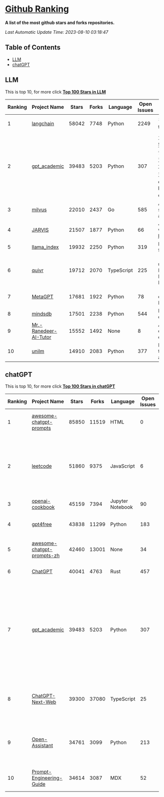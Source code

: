 [Github Ranking](./README.md)
==========

**A list of the most github stars and forks repositories.**

*Last Automatic Update Time: 2023-08-10 03:18:47*

## Table of Contents
 * [LLM](#LLM)
 * [chatGPT](#chatGPT)

## LLM

This is top 10, for more click **[Top 100 Stars in LLM](Top100/LLM.md)**

| Ranking | Project Name | Stars | Forks | Language | Open Issues | Description | Last Commit |
| ------- | ------------ | ----- | ----- | -------- | ----------- | ----------- | ----------- |
| 1 | [langchain](https://github.com/langchain-ai/langchain) | 58042 | 7748 | Python | 2249 | ⚡ Building applications with LLMs through composability ⚡ | 2023-08-10T01:35:37Z |
| 2 | [gpt_academic](https://github.com/binary-husky/gpt_academic) | 39483 | 5203 | Python | 307 | 为ChatGPT/GLM提供图形交互界面，特别优化论文阅读/润色/写作体验，模块化设计，支持自定义快捷按钮&函数插件，支持Python和C++等项目剖析&自译解功能，PDF/LaTex论文翻译&总结功能，支持并行问询多种LLM模型，支持清华chatglm2等本地模型。兼容复旦MOSS, llama, rwkv, newbing, claude, claude2等 | 2023-08-07T17:33:32Z |
| 3 | [milvus](https://github.com/milvus-io/milvus) | 22010 | 2437 | Go | 585 | A cloud-native vector database, storage for next generation AI applications | 2023-08-10T02:33:12Z |
| 4 | [JARVIS](https://github.com/microsoft/JARVIS) | 21507 | 1877 | Python | 66 | JARVIS, a system to connect LLMs with ML community. Paper: https://arxiv.org/pdf/2303.17580.pdf | 2023-07-28T09:59:24Z |
| 5 | [llama_index](https://github.com/jerryjliu/llama_index) | 19932 | 2250 | Python | 319 | LlamaIndex (GPT Index) is a data framework for your LLM applications | 2023-08-10T02:10:02Z |
| 6 | [quivr](https://github.com/StanGirard/quivr) | 19712 | 2070 | TypeScript | 225 | 🧠 Dump all your files and chat with it using your Generative AI Second Brain using LLMs ( GPT 3.5/4, Private, Anthropic, VertexAI ) & Embeddings 🧠  | 2023-08-10T01:10:14Z |
| 7 | [MetaGPT](https://github.com/geekan/MetaGPT) | 17681 | 1922 | Python | 78 | 🌟 The Multi-Agent Framework: Given one line Requirement, return PRD, Design, Tasks, Repo | 2023-08-10T02:50:51Z |
| 8 | [mindsdb](https://github.com/mindsdb/mindsdb) | 17501 | 2238 | Python | 544 | MindsDB connects AI models to databases. | 2023-08-10T02:18:17Z |
| 9 | [Mr.-Ranedeer-AI-Tutor](https://github.com/JushBJJ/Mr.-Ranedeer-AI-Tutor) | 15552 | 1492 | None | 8 | A GPT-4 AI Tutor Prompt for customizable personalized learning experiences. | 2023-07-15T10:58:29Z |
| 10 | [unilm](https://github.com/microsoft/unilm) | 14910 | 2083 | Python | 377 | Large-scale Self-supervised Pre-training Across Tasks, Languages, and Modalities | 2023-08-08T12:40:24Z |


## chatGPT

This is top 10, for more click **[Top 100 Stars in chatGPT](Top100/chatGPT.md)**

| Ranking | Project Name | Stars | Forks | Language | Open Issues | Description | Last Commit |
| ------- | ------------ | ----- | ----- | -------- | ----------- | ----------- | ----------- |
| 1 | [awesome-chatgpt-prompts](https://github.com/f/awesome-chatgpt-prompts) | 85850 | 11519 | HTML | 0 | This repo includes ChatGPT prompt curation to use ChatGPT better. | 2023-08-09T19:27:03Z |
| 2 | [leetcode](https://github.com/azl397985856/leetcode) | 51860 | 9375 | JavaScript | 6 | 推荐免费ChatGPT网站：www.lintcode.com/chat-gpt?utm_source=tf-github-lucifer  LeetCode Solutions: A Record of My Problem Solving Journey.( leetcode题解，记录自己的leetcode解题之路。) | 2023-08-10T00:51:55Z |
| 3 | [openai-cookbook](https://github.com/openai/openai-cookbook) | 45159 | 7394 | Jupyter Notebook | 90 | Examples and guides for using the OpenAI API | 2023-08-09T22:23:07Z |
| 4 | [gpt4free](https://github.com/xtekky/gpt4free) | 43838 | 11299 | Python | 183 | The official gpt4free repository \| various collection of powerful language models | 2023-08-09T15:05:29Z |
| 5 | [awesome-chatgpt-prompts-zh](https://github.com/PlexPt/awesome-chatgpt-prompts-zh) | 42460 | 13001 | None | 34 | ChatGPT 中文调教指南。各种场景使用指南。学习怎么让它听你的话。 | 2023-08-08T04:36:57Z |
| 6 | [ChatGPT](https://github.com/lencx/ChatGPT) | 40041 | 4763 | Rust | 457 | 🔮 ChatGPT Desktop Application (Mac, Windows and Linux) | 2023-08-03T13:51:54Z |
| 7 | [gpt_academic](https://github.com/binary-husky/gpt_academic) | 39483 | 5203 | Python | 307 | 为ChatGPT/GLM提供图形交互界面，特别优化论文阅读/润色/写作体验，模块化设计，支持自定义快捷按钮&函数插件，支持Python和C++等项目剖析&自译解功能，PDF/LaTex论文翻译&总结功能，支持并行问询多种LLM模型，支持清华chatglm2等本地模型。兼容复旦MOSS, llama, rwkv, newbing, claude, claude2等 | 2023-08-07T17:33:32Z |
| 8 | [ChatGPT-Next-Web](https://github.com/Yidadaa/ChatGPT-Next-Web) | 39300 | 37080 | TypeScript | 25 | A well-designed cross-platform ChatGPT UI (Web / PWA / Linux / Win / MacOS). 一键拥有你自己的跨平台 ChatGPT 应用。 | 2023-08-10T02:49:18Z |
| 9 | [Open-Assistant](https://github.com/LAION-AI/Open-Assistant) | 34761 | 3099 | Python | 213 | OpenAssistant is a chat-based assistant that understands tasks, can interact with third-party systems, and retrieve information dynamically to do so. | 2023-08-09T20:00:38Z |
| 10 | [Prompt-Engineering-Guide](https://github.com/dair-ai/Prompt-Engineering-Guide) | 34614 | 3087 | MDX | 52 | 🐙 Guides, papers, lecture, notebooks and resources for prompt engineering | 2023-08-09T21:49:28Z |

